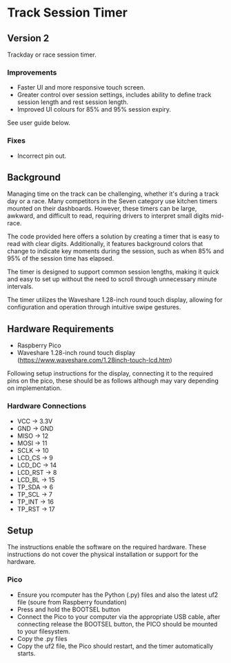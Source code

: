 # Track Session Timer
## Version 2
Trackday or race session timer.

### Improvements
* Faster UI and more responsive touch screen.
* Greater control over session settings, includes ability to define track session length and rest session length.
* Improved UI colours for 85% and 95% session expiry.

See user guide below. 

### Fixes
* Incorrect pin out. 

## Background
Managing time on the track can be challenging, whether it's during a track day or a race. Many competitors in the Seven category use kitchen timers mounted on their dashboards. However, these timers can be large, awkward, and difficult to read, requiring drivers to interpret small digits mid-race.

The code provided here offers a solution by creating a timer that is easy to read with clear digits. Additionally, it features background colors that change to indicate key moments during the session, such as when 85% and 95% of the session time has elapsed.

The timer is designed to support common session lengths, making it quick and easy to set up without the need to scroll through unnecessary minute intervals.

The timer utilizes the Waveshare 1.28-inch round touch display, allowing for configuration and operation through intuitive swipe gestures.

## Hardware Requirements 
* Raspberry Pico
* Waveshare 1.28-inch round touch display (https://www.waveshare.com/1.28inch-touch-lcd.htm)

Following setup instructions for the display, connecting it to the required pins on the pico, these should be as follows although may vary depending on implementation.

### Hardware Connections
* VCC    	->    	3.3V
* GND    	->    	GND
* MISO    ->    	12
* MOSI    ->    	11
* SCLK    ->    	10
* LCD_CS  ->    	9
* LCD_DC  ->    	14
* LCD_RST ->    	8
* LCD_BL  ->    	15
* TP_SDA  ->      6
* TP_SCL  ->      7
* TP_INT  ->      16
* TP_RST  ->      17

## Setup
The instructions enable the software on the required hardware.   These instructions do not cover the physical installation or support for the hardware. 
### Pico
* Ensure you rcomputer has the Python (.py) files and also the latest uf2 file (soure from Raspberry foundation)
* Press and hold the BOOTSEL button 
* Connect the Pico to your computer via the appropriate USB cable, after connecting release the BOOTSEL button, the PICO should be mounted to your filesystem.
* Copy the .py files
* Copy the uf2 file, the Pico should restart, and the timer automatically starts.
